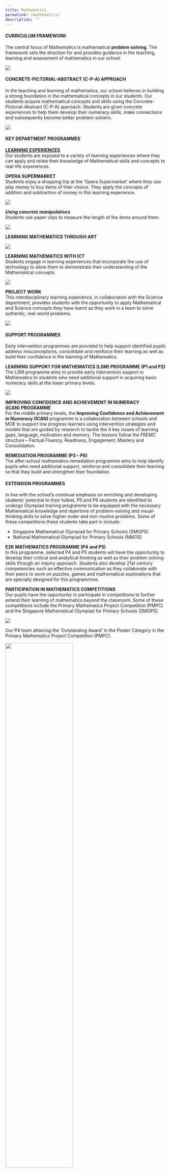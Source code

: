 ```yaml
---
title: Mathematics
permalink: /mathematics/
description: ""
---
```

<h4><strong>CURRICULUM FRAMEWORK</strong></h4>
<p>The central focus of Mathematics is mathematical&nbsp;<strong>problem solving</strong>. The framework sets the direction for and provides guidance in the teaching, learning and assessment of mathematics in our school.</p>
<img src="/images/math1.png">
<h4><strong>CONCRETE-PICTORIAL-ABSTRACT (C-P-A) APPROACH</strong></h4>
<p>In the teaching and learning of mathematics, our school believes in building a strong foundation in the mathematical concepts in our students. Our students acquire mathematical concepts and skills using the Concrete-Pictorial-Abstract (C-P-A) approach. Students are given concrete experiences to help them develop their numeracy skills, make connections and subsequently become better problem-solvers.</p>
<img src="/images/math2.png">
<h4><strong>KEY DEPARTMENT PROGRAMMES</strong></h4>
<p><u><strong>LEARNING EXPERIENCES<br /></strong></u>Our students are exposed to a variety of learning experiences where they can apply and relate their knowledge of Mathematical skills and concepts to real-life experiences.</p>
<p><strong>OPERA SUPERMARKET<br /></strong>Students enjoy a shopping trip at the &lsquo;Opera Supermarket&rsquo; where they use play money to buy items of their choice. They apply the concepts of addition and subtraction of money in this learning experience.</p>
<img src="/images/math3.png">
<p><strong><em>Using concrete manipulatives<br /></em></strong>Students use paper clips to measure the length of the items around them.</p>
<img src="/images/math4.png">
<p><strong>LEARNING MATHEMATICS THROUGH ART</strong></p>
<img src="/images/math5.png">
<p><strong>LEARNING MATHEMATICS WITH ICT<br /></strong>Students engage in learning experiences that incorporate the use of technology to allow them to demonstrate their understanding of the Mathematical concepts.</p>
<img src="/images/math6.png">
<p><strong>PROJECT WORK<br /></strong>This interdisciplinary learning experience, in collaboration with the Science department, provides students with the opportunity to apply Mathematical and Science concepts they have learnt as they work in a team to solve authentic, real-world problems.</p>
<img src="/images/math7.png">
<h4>SUPPORT PROGRAMMES</h4>
<p>Early intervention programmes are provided to help support identified pupils address misconceptions, consolidate and reinforce their learning as well as build their confidence in the learning of Mathematics.</p>
<p><strong>LEARNING SUPPORT FOR MATHEMATICS (LSM)&nbsp;</strong><strong>PROGRAMME</strong><strong>&nbsp;(P1 and P2)<br /></strong>The LSM programme aims to provide early intervention support in Mathematics to students who need additional support in acquiring basic numeracy skills at the lower primary levels.</p>
<img src="/images/math8.png">
<p><strong>IMPROVING CONFIDENCE AND ACHIEVEMENT IN NUMERACY (ICAN)&nbsp;</strong><strong>PROGRAMME<br /></strong>For the middle primary levels, the&nbsp;<strong>Improving Confidence and Achievement in Numeracy (ICAN</strong><strong>)&nbsp;</strong>programme is a collaboration between schools and MOE to support low progress learners using intervention strategies and models that are guided by research to tackle the 4 key issues of learning gaps, language, motivation and memory. The lessons follow the FREMC structure &ndash; Factual Fluency, Readiness, Engagement, Mastery and Consolidation.</p>
<p><strong>REMEDIATION&nbsp;</strong><strong>PROGRAMME&nbsp;</strong><strong>(P3 &ndash; P6)<br /></strong>The after-school mathematics remediation programme aims to help identify pupils who need additional support, reinforce and consolidate their learning so that they build and strengthen their foundation.</p>
<h4><strong>EXTENSION PROGRAMMES</strong></h4>
<p>In line with the school&rsquo;s continual emphasis on enriching and developing students&rsquo; potential to their fullest, P5 and P6 students are identified to undergo Olympiad training programme to be equipped with the necessary Mathematical knowledge and repertoire of problem-solving and visual-thinking skills to solve higher-order and non-routine problems. Some of these competitions these students take part in include:</p>
<ul>
<li>Singapore Mathematical Olympiad for Primary Schools (SMOPS)</li>
<li>National Mathematical Olympiad for Primary Schools (NMOS)</li>
</ul>
<p><strong>E2K MATHEMATICS&nbsp;</strong><strong>PROGRAMME</strong><strong>&nbsp;(P4 and P5)<br /></strong>In this programme, selected P4 and P5 students will have the opportunity to develop their critical and analytical thinking as well as their problem solving skills through an inquiry approach. Students also develop 21st century competencies such as effective communication as they collaborate with their peers to work on puzzles, games and mathematical explorations that are specially designed for this programmme.</p>
<p><strong>PARTICIPATION IN MATHEMATICS COMPETITIONS<br /></strong>Our pupils have the opportunity to participate in competitions to further extend their learning of mathematics beyond the classroom. Some of these competitions include the Primary Mathematics Project Competition (PMPC) and the Singapore Mathematical Olympiad for Primary Schools (SMOPS).</p>
<img src="/images/math9.png">
<p>Our P4 team attaining the &lsquo;Outstanding Award&rsquo; in the Poster Category in the Primary Mathematics Project Competition (PMPC).</p>
<img style="width: 65%;" src="/images/math10.png" />